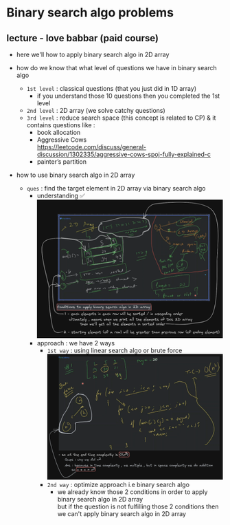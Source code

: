 # Binary search algo problems

## lecture - love babbar (paid course)

- here we'll how to apply binary search algo in 2D array
- how do we know that what level of questions we have in binary search algo
    - `1st level` : classical questions (that you just did in 1D array)
        - if you understand those 10 questions then you completed the 1st level
    - `2nd level` : 2D array (we solve catchy questions)
    - `3rd level` : reduce search space (this concept is related to CP) & it contains questions like : 
        - book allocation 
        - Aggressive Cows <br> 
            https://leetcode.com/discuss/general-discussion/1302335/aggressive-cows-spoj-fully-explained-c
        - painter’s partition

- how to use binary search algo in 2D array
    - `ques` : find the target element in 2D array via binary search algo
        - understanding ✅
            ![conditions to use binary search algo in 2D array](../../notes-pics/17-1-lecture/love-babbar/lecture-17-1-0.png)
        - approach : we have 2 ways 
            - `1st way` : using linear search algo or brute force
                ![brute force approach or linear search algo](../../notes-pics/17-1-lecture/love-babbar/lecture-17-1-1.png)
            - `2nd way` : optimize approach i.e binary search algo
                - we already know those 2 conditions in order to apply binary search algo in 2D array <br>
                    but if the question is not fulfilling those 2 conditions then we can't apply binary search algo in 2D array



